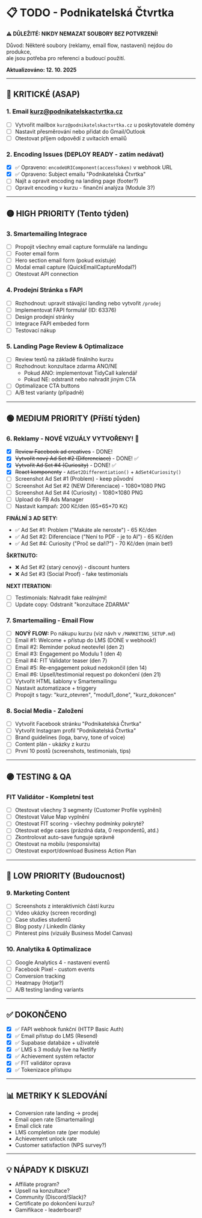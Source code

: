 # 📋 TODO - Podnikatelská Čtvrtka

**⚠️ DŮLEŽITÉ: NIKDY NEMAZAT SOUBORY BEZ POTVRZENÍ!**

Důvod: Některé soubory (reklamy, email flow, nastavení) nejdou do produkce,  
ale jsou potřeba pro referenci a budoucí použití.

**Aktualizováno: 12. 10. 2025**

---

## 🔴 KRITICKÉ (ASAP)

### 1. Email kurz@podnikatelskactvrtka.cz
- [ ] Vytvořit mailbox `kurz@podnikatelskactvrtka.cz` u poskytovatele domény
- [ ] Nastavit přesměrování nebo přidat do Gmail/Outlook
- [ ] Otestovat příjem odpovědí z uvítacích emailů

### 2. Encoding Issues (DEPLOY READY - zatím nedávat)
- [x] ✅ Opraveno: `encodeURIComponent(accessToken)` v webhook URL
- [x] ✅ Opraveno: Subject emailu "Podnikatelská Čtvrtka"
- [ ] Najít a opravit encoding na landing page (footer?)
- [ ] Opravit encoding v kurzu - finanční analýza (Module 3?)

---

## 🟡 HIGH PRIORITY (Tento týden)

### 3. Smartemailing Integrace
- [ ] Propojit všechny email capture formuláře na landingu
- [ ] Footer email form
- [ ] Hero section email form (pokud existuje)
- [ ] Modal email capture (QuickEmailCaptureModal?)
- [ ] Otestovat API connection

### 4. Prodejní Stránka s FAPI
- [ ] Rozhodnout: upravit stávající landing nebo vytvořit `/prodej`
- [ ] Implementovat FAPI formulář (ID: 63376)
- [ ] Design prodejní stránky
- [ ] Integrace FAPI embeded form
- [ ] Testovací nákup

### 5. Landing Page Review & Optimalizace
- [ ] Review textů na základě finálního kurzu
- [ ] Rozhodnout: konzultace zdarma ANO/NE
  - Pokud ANO: implementovat TidyCall kalendář
  - Pokud NE: odstranit nebo nahradit jiným CTA
- [ ] Optimalizace CTA buttons
- [ ] A/B test varianty (případně)

---

## 🟢 MEDIUM PRIORITY (Příští týden)

### 6. Reklamy - NOVÉ VIZUÁLY VYTVOŘENY! 🎨
- [x] ~~Review Facebook ad creatives~~ - DONE!
- [x] ~~Vytvořit nový Ad Set #2 (Diferenciace)~~ - DONE! ✅
- [x] ~~Vytvořit Ad Set #4 (Curiosity)~~ - DONE! ✅
- [x] ~~React komponenty~~ - `AdSet2Differentiation()` + `AdSet4Curiosity()`
- [ ] Screenshot Ad Set #1 (Problem) - keep původní
- [ ] Screenshot Ad Set #2 (NEW Diferenciace) - 1080×1080 PNG
- [ ] Screenshot Ad Set #4 (Curiosity) - 1080×1080 PNG
- [ ] Upload do FB Ads Manager
- [ ] Nastavit kampaň: 200 Kč/den (65+65+70 Kč)

**FINÁLNÍ 3 AD SETY:**
- ✅ Ad Set #1: Problem ("Makáte ale neroste") - 65 Kč/den
- ✅ Ad Set #2: Diferenciace ("Není to PDF - je to AI") - 65 Kč/den
- ✅ Ad Set #4: Curiosity ("Proč se daří?") - 70 Kč/den (main bet!)

**ŠKRTNUTO:**
- ❌ Ad Set #2 (starý cenový) - discount hunters
- ❌ Ad Set #3 (Social Proof) - fake testimonials

**NEXT ITERATION:**
- [ ] Testimonials: Nahradit fake reálnými!
- [ ] Update copy: Odstranit "konzultace ZDARMA"

### 7. Smartemailing - Email Flow
- [ ] **NOVÝ FLOW:** Po nákupu kurzu (viz návh v `/MARKETING_SETUP.md`)
- [ ] Email #1: Welcome + přístup do LMS (DONE v webhook!)
- [ ] Email #2: Reminder pokud neotevřel (den 2)
- [ ] Email #3: Engagement po Modulu 1 (den 4)
- [ ] Email #4: FIT Validator teaser (den 7)
- [ ] Email #5: Re-engagement pokud nedokončil (den 14)
- [ ] Email #6: Upsell/testimonial request po dokončení (den 21)
- [ ] Vytvořit HTML šablony v Smartemailingu
- [ ] Nastavit automatizace + triggery
- [ ] Propojit s tagy: "kurz_otevren", "modul1_done", "kurz_dokoncen"

### 8. Social Media - Založení
- [ ] Vytvořit Facebook stránku "Podnikatelská Čtvrtka"
- [ ] Vytvořit Instagram profil "Podnikatelská Čtvrtka"
- [ ] Brand guidelines (loga, barvy, tone of voice)
- [ ] Content plán - ukázky z kurzu
- [ ] První 10 postů (screenshots, testimonials, tips)

---

## 🟣 TESTING & QA

### FIT Validátor - Kompletní test
- [ ] Otestovat všechny 3 segmenty (Customer Profile vyplnění)
- [ ] Otestovat Value Map vyplnění
- [ ] Otestovat FIT scoring - všechny podmínky pokryté?
- [ ] Otestovat edge cases (prázdná data, 0 respondentů, atd.)
- [ ] Zkontrolovat auto-save funguje správně
- [ ] Otestovat na mobilu (responsivita)
- [ ] Otestovat export/download Business Action Plan

---

## 🔵 LOW PRIORITY (Budoucnost)

### 9. Marketing Content
- [ ] Screenshots z interaktivních částí kurzu
- [ ] Video ukázky (screen recording)
- [ ] Case studies studentů
- [ ] Blog posty / LinkedIn články
- [ ] Pinterest pins (vizuály Business Model Canvas)

### 10. Analytika & Optimalizace
- [ ] Google Analytics 4 - nastavení eventů
- [ ] Facebook Pixel - custom events
- [ ] Conversion tracking
- [ ] Heatmapy (Hotjar?)
- [ ] A/B testing landing variants

---

## ✅ DOKONČENO

- [x] ✅ FAPI webhook funkční (HTTP Basic Auth)
- [x] ✅ Email přístup do LMS (Resend)
- [x] ✅ Supabase databáze + uživatelé
- [x] ✅ LMS s 3 moduly live na Netlify
- [x] ✅ Achievement systém refactor
- [x] ✅ FIT validátor oprava
- [x] ✅ Tokenizace přístupu

---

## 📊 METRIKY K SLEDOVÁNÍ

- Conversion rate landing → prodej
- Email open rate (Smartemailing)
- Email click rate
- LMS completion rate (per module)
- Achievement unlock rate
- Customer satisfaction (NPS survey?)

---

## 💡 NÁPADY K DISKUZI

- Affiliate program?
- Upsell na konzultace?
- Community (Discord/Slack)?
- Certificate po dokončení kurzu?
- Gamifikace - leaderboard?
